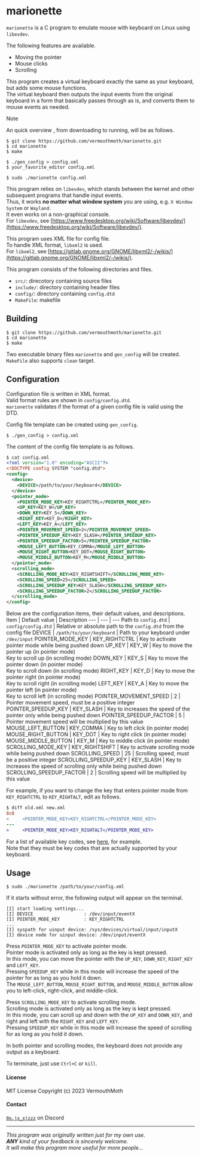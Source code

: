 # marionette
`marionette` is a C program to emulate mouse with keyboard on Linux using `libevdev`.

The following features are available.
- Moving the pointer
- Mouse clicks
- Scrolling

This program creates a virtual keyboard exactly the same as your keyboard, but adds some mouse functions.  
The virtual keyboard then outputs the input events from the original keyboard in a form that basically passes through as is, and converts them to mouse events as needed.

> [!NOTE]  
> An quick overview , from downloading to running, will be as follows.
> ```
> $ git clone https://github.com/vermouthmoth/marionette.git
> $ cd marionette
> $ make
>
> $ ./gen_config > config.xml
> $ your_favorite_editor config.xml
>
> $ sudo ./marionette config.xml
> ```

This program relies on `libevdev`, which stands between the kernel and other subsequent programs that handle input events.  
Thus, it works **no matter what window system** you are using, e.g. `X Window System` or `Wayland`.  
It even works on a non-graphical console.  
For `libevdev`, see [https://www.freedesktop.org/wiki/Software/libevdev/](https://www.freedesktop.org/wiki/Software/libevdev/).

This program uses XML file for config file.  
To handle XML format, `libxml2` is used.  
For `libxml2`, see [https://gitlab.gnome.org/GNOME/libxml2/-/wikis/](https://gitlab.gnome.org/GNOME/libxml2/-/wikis/).

This program consists of the following directories and files.
- `src/`: direcotory containing source files
- `include/`: directory containing header files
- `config/`: directory containing `config.dtd`
- `MakeFile`: makefile

## Building
```
$ git clone https://github.com/vermouthmoth/marionette.git
$ cd marionette
$ make
```
Two executable binary files `marionette` and `gen_config` will be created.  
`MakeFile` also supports `clean` target.

## Configuration
Configuration file is written in XML format.  
Valid format rules are shown in `config/config.dtd`.  
`marionette` validates if the format of a given config file is valid using the DTD.

Config file template can be created using `gen_config`.
```
$ ./gen_config > config.xml
```

The content of the config file template is as follows.
```xml
$ cat config.xml
<?xml version="1.0" encoding="ASCII"?>
<!DOCTYPE config SYSTEM "config.dtd">
<config>
  <device>
    <DEVICE>/path/to/your/keyboard</DEVICE>
  </device>
  <pointer_mode>
    <POINTER_MODE_KEY>KEY_RIGHTCTRL</POINTER_MODE_KEY>
    <UP_KEY>KEY_W</UP_KEY>
    <DOWN_KEY>KEY_S</DOWN_KEY>
    <RIGHT_KEY>KEY_D</RIGHT_KEY>
    <LEFT_KEY>KEY_A</LEFT_KEY>
    <POINTER_MOVEMENT_SPEED>2</POINTER_MOVEMENT_SPEED>
    <POINTER_SPEEDUP_KEY>KEY_SLASH</POINTER_SPEEDUP_KEY>
    <POINTER_SPEEDUP_FACTOR>5</POINTER_SPEEDUP_FACTOR>
    <MOUSE_LEFT_BUTTON>KEY_COMMA</MOUSE_LEFT_BUTTON>
    <MOUSE_RIGHT_BUTTON>KEY_DOT</MOUSE_RIGHT_BUTTON>
    <MOUSE_MIDDLE_BUTTON>KEY_M</MOUSE_MIDDLE_BUTTON>
  </pointer_mode>
  <scrolling_mode>
    <SCROLLING_MODE_KEY>KEY_RIGHTSHIFT</SCROLLING_MODE_KEY>
    <SCROLLING_SPEED>25</SCROLLING_SPEED>
    <SCROLLING_SPEEDUP_KEY>KEY_SLASH</SCROLLING_SPEEDUP_KEY>
    <SCROLLING_SPEEDUP_FACTOR>2</SCROLLING_SPEEDUP_FACTOR>
  </scrolling_mode>
</config>
```

Below are the configuration items, their default values, and descriptions.
Item | Default value | Description
--- | --- | ---
Path to `config.dtd` | `config/config.dtd` | Relative or absolute path to the `config.dtd` from the config file
DEVICE | `/path/to/your/keyboard` | Path to your keyboard under `/dev/input`
POINTER_MODE_KEY | KEY_RIGHTCTRL | Key to activate pointer mode while being pushed down
UP_KEY | KEY_W | Key to move the pointer up (in pointer mode)<br>Key to scroll up (in scrolling mode)
DOWN_KEY | KEY_S | Key to move the pointer down (in pointer mode)<br>Key to scroll down (in scrolling mode)
RIGHT_KEY | KEY_D | Key to move the pointer right (in pointer mode)<br>Key to scroll right (in scrolling mode)
LEFT_KEY | KEY_A | Key to move the pointer left (in pointer mode)<br>Key to scroll left (in scrolling mode)
POINTER_MOVEMENT_SPEED | 2 | Pointer movement speed, must be a positive integer
POINTER_SPEEDUP_KEY | KEY_SLASH | Key to increases the speed of the pointer only while being pushed down
POINTER_SPEEDUP_FACTOR | 5 | Pointer movement speed will be multiplied by this value
MOUSE_LEFT_BUTTON | KEY_COMMA | Key to left click (in pointer mode)
MOUSE_RIGHT_BUTTON | KEY_DOT | Key to right click (in pointer mode)
MOUSE_MIDDLE_BUTTON | KEY_M | Key to middle click (in pointer mode)
SCROLLING_MODE_KEY | KEY_RIGHTSHIFT | Key to activate scrolling mode while being pushed down
SCROLLING_SPEED | 25 | Scrolling speed, must be a positive integer
SCROLLING_SPEEDUP_KEY | KEY_SLASH | Key to increases the speed of scrolling only while being pushed down
SCROLLING_SPEEDUP_FACTOR | 2 | Scrolling speed will be multiplied by this value

For example, if you want to change the key that enters pointer mode from `KEY_RIGHTCTRL` to `KEY_RIGHTALT`, edit as follows.
```diff
$ diff old.xml new.xml 
8c8
<     <POINTER_MODE_KEY>KEY_RIGHTCTRL</POINTER_MODE_KEY>
---
>     <POINTER_MODE_KEY>KEY_RIGHTALT</POINTER_MODE_KEY>
```
For a list of available key codes, see [here](https://gitlab.freedesktop.org/libevdev/libevdev/-/blob/master/include/linux/linux/input-event-codes.h?ref_type=heads#L75), for example.  
Note that they must be key codes that are actually supported by your keyboard.

## Usage
```
$ sudo ./marionette /path/to/your/config.xml
```
If it starts without error, the following output will appear on the terminal.
```
[I] start loading settings...
[I] DEVICE                   : /dev/input/eventX
[I] POINTER_MODE_KEY         : KEY_RIGHTCTRL
...
[I] syspath for uinput device: /sys/devices/virtual/input/inputX
[I] device node for uinput device: /dev/input/eventX

```

Press `POINTER_MODE_KEY` to activate pointer mode.  
Pointer mode is activated only as long as the key is kept pressed.  
In this mode, you can move the pointer with the `UP_KEY`, `DOWN_KEY`, `RIGHT_KEY` and `LEFT_KEY`.  
Pressing `SPEEDUP_KEY` while in this mode will increase the speed of the pointer for as long as you hold it down.  
The `MOUSE_LEFT_BUTTON`, `MOUSE_RIGHT_BUTTON`, and `MOUSE_MIDDLE_BUTTON` allow you to left-click, right-click, and middle-click.

Press `SCROLLING_MODE_KEY` to activate scrolling mode.  
Scrolling mode is activated only as long as the key is kept pressed.  
In this mode, you can scroll up and down with the `UP_KEY` and `DOWN_KEY`, and right and left with the `RIGHT_KEY` and `LEFT_KEY`.  
Pressing `SPEEDUP_KEY` while in this mode will increase the speed of scrolling for as long as you hold it down.

In both pointer and scrolling modes, the keyboard does not provide any output as a keyboard.

To terminate, just use `Ctrl+C` or `kill`.

#### License
MIT License Copyright (c) 2023 VermouthMoth

#### Contact
[`0o.jx_xjzzz`](https://discordapp.com/users/1150388238037565541) on Discord
___
_This program was originally written just for my own use._  
_**ANY** kind of your feedback is sincerely welcome._  
_It will make this program more useful for more people..._
